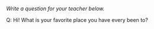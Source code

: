 _Write a question for your teacher below._

Q: Hi! What is your favorite place you have every been to?
